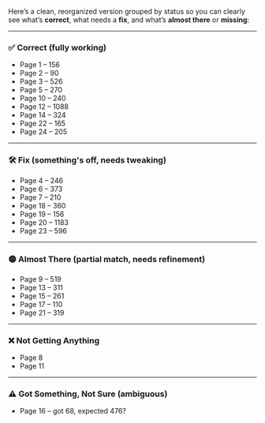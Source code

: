 Here’s a clean, reorganized version grouped by status so you can clearly see what’s **correct**, what needs a **fix**, and what’s **almost there** or **missing**:

---

### ✅ Correct (fully working)

- Page 1 – 156
- Page 2 – 90
- Page 3 – 526
- Page 5 – 270
- Page 10 – 240
- Page 12 – 1088
- Page 14 – 324
- Page 22 – 165
- Page 24 – 205

---

### 🛠️ Fix (something's off, needs tweaking)

- Page 4 – 246
- Page 6 – 373
- Page 7 – 210
- Page 18 – 360
- Page 19 – 156
- Page 20 – 1183
- Page 23 – 596

---

### 🟡 Almost There (partial match, needs refinement)

- Page 9 – 519
- Page 13 – 311
- Page 15 – 261
- Page 17 – 110
- Page 21 – 319

---

### ❌ Not Getting Anything

- Page 8
- Page 11

---

### ⚠️ Got Something, Not Sure (ambiguous)

- Page 16 – got 68, expected 476?